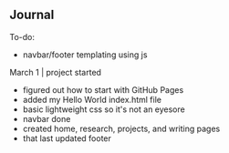 ## Journal

To-do:
* navbar/footer templating using js
  
March 1 | project started
* figured out how to start with GitHub Pages
* added my Hello World index.html file
* basic lightweight css so it's not an eyesore
* navbar done
* created home, research, projects, and writing pages
* that last updated footer
